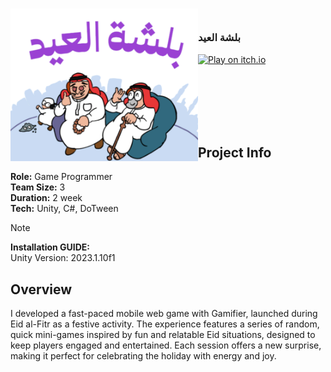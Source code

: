 <!-- PROJECT LOGO -->
<div>
<h3><img align="left" width="300" src="Assets/start/chrome_TcyTG5ynAJ.png"> <br/> <p align="left">بلشة العيد</p>
</div>   
  
[![Play on itch.io](https://img.shields.io/badge/Play%20on-itch.io-ff5c5c?logo=itch-io&logoColor=white)](https://wedad.itch.io/eid)

</h3>   
</div>   

<br/>

<br/>

<br/>

<br/>

<br/>

## Project Info
**Role:** Game Programmer
<br/>
**Team Size:** 3
<br/>
**Duration:** 2 week
<br/>
**Tech:** Unity, C#, DoTween 

> [!NOTE]
> **Installation GUIDE:**
> <br/>
> Unity Version: 2023.1.10f1


## Overview
I developed a fast-paced mobile web game with Gamifier, launched during Eid al-Fitr as a festive activity. The experience features a series of random, quick mini-games inspired by fun and relatable Eid situations, designed to keep players engaged and entertained. Each session offers a new surprise, making it perfect for celebrating the holiday with energy and joy.


